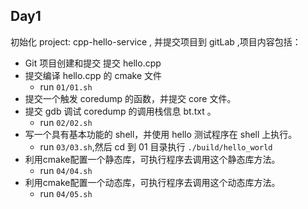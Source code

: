 ## Day1

初始化 project: cpp-hello-service , 并提交项目到 gitLab ,项目内容包括：

- Git 项目创建和提交 提交 hello.cpp
- 提交编译 hello.cpp 的 cmake 文件
    - run `01/01.sh`
- 提交一个触发 coredump 的函数，并提交 core 文件。
- 提交 gdb 调试 coredump 的调用栈信息 bt.txt 。
    - run `02/02.sh`
- 写一个具有基本功能的 shell，并使用 hello 测试程序在 shell 上执行。
    - run `03/03.sh`,然后 cd 到 01 目录执行 `./build/hello_world`
- 利用cmake配置一个静态库，可执行程序去调用这个静态库方法。
    - run `04/04.sh`
- 利用cmake配置一个动态库，可执行程序去调用这个动态库方法。
    - run `04/05.sh`
